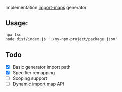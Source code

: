 ﻿Implementation [import-maps](https://github.com/WICG/import-maps) generator

## Usage:

```
npx tsc
node dist/index.js './my-npm-project/package.json'
```

## Todo

- [x] Basic generator import path
- [x] Specifier remapping
- [ ] Scoping support
- [ ] Dynamic import map API
